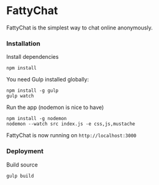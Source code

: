 # FattyChat

FattyChat is the simplest way to chat online anonymously.

### Installation

Install dependencies

    npm install

You need Gulp installed globally:

    npm install -g gulp
    gulp watch

Run the app (nodemon is nice to have)

    npm install -g nodemon
    nodemon --watch src index.js -e css,js,mustache

FattyChat is now running on `http://localhost:3000`

### Deployment

Build source

    gulp build